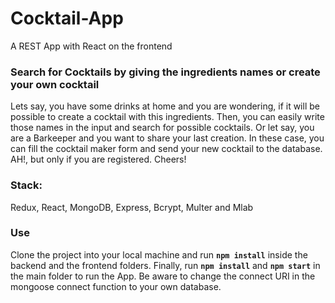 # Cocktail-App
A REST App with React on the frontend


### Search for Cocktails by giving the ingredients names or create your own cocktail

Lets say, you have some drinks at home and you are wondering, if it will be possible to create a cocktail with this ingredients. Then, you can easily write those names in the input and search for possible cocktails. Or let say, you are a Barkeeper and you want to share your last creation. In these case, you can fill the cocktail maker form and send your new cocktail to the database. AH!, but only if you are registered.
Cheers!

### Stack:
Redux, React, MongoDB, Express, Bcrypt, Multer and Mlab

### Use
Clone the project into your local machine and run
**`npm install`** inside the backend and the frontend folders.
Finally, run **`npm install`** and **`npm start`** in the main folder to run the App. Be aware to change the connect URI in the mongoose connect function to your own database.
